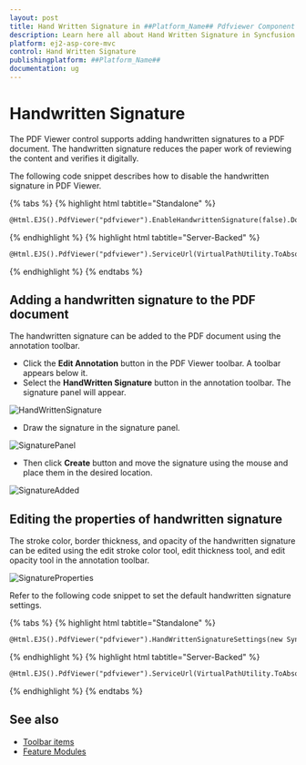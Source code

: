 ```yaml
---
layout: post
title: Hand Written Signature in ##Platform_Name## Pdfviewer Component
description: Learn here all about Hand Written Signature in Syncfusion ##Platform_Name## Pdfviewer component of Syncfusion Essential JS 2 and more.
platform: ej2-asp-core-mvc
control: Hand Written Signature
publishingplatform: ##Platform_Name##
documentation: ug
---
```



# Handwritten Signature

The PDF Viewer control supports adding handwritten signatures to a PDF document. The handwritten signature reduces the paper work of reviewing the content and verifies it digitally.

The following code snippet describes how to disable the handwritten signature in PDF Viewer.

{% tabs %}
{% highlight html tabtitle="Standalone" %}
```html
@Html.EJS().PdfViewer("pdfviewer").EnableHandwrittenSignature(false).DocumentPath("https://cdn.syncfusion.com/content/pdf/pdf-succinctly.pdf").Render()

```
{% endhighlight %}
{% highlight html tabtitle="Server-Backed" %}
```html
@Html.EJS().PdfViewer("pdfviewer").ServiceUrl(VirtualPathUtility.ToAbsolute("~/PdfViewer/")).EnableHandwrittenSignature(false).DocumentPath("https://cdn.syncfusion.com/content/pdf/pdf-succinctly.pdf").Render()

```
{% endhighlight %}
{% endtabs %}

## Adding a handwritten signature to the PDF document

The handwritten signature can be added to the PDF document using the annotation toolbar.

* Click the **Edit Annotation** button in the PDF Viewer toolbar. A toolbar appears below it.
* Select the **HandWritten Signature** button in the annotation toolbar. The signature panel will appear.

![HandWrittenSignature](./images/handwritten_sign.png)

* Draw the signature in the signature panel.

![SignaturePanel](./images/signature_panel.png)

* Then click **Create** button and move the signature using the mouse and place them in the desired location.

![SignatureAdded](./images/signature_added.png)

## Editing the properties of handwritten signature

The stroke color, border thickness, and opacity of the handwritten signature can be edited using the edit stroke color tool, edit thickness tool, and edit opacity tool in the annotation toolbar.

![SignatureProperties](./images/signature_properties.png)

Refer to the following code snippet to set the default handwritten signature settings.

{% tabs %}
{% highlight html tabtitle="Standalone" %}
```html
@Html.EJS().PdfViewer("pdfviewer").HandWrittenSignatureSettings(new Syncfusion.EJ2.PdfViewer.PdfViewerHandWrittenSignatureSettings { Opacity = 1, Thickness = 2 }).DocumentPath("https://cdn.syncfusion.com/content/pdf/pdf-succinctly.pdf").Render()

```
{% endhighlight %}
{% highlight html tabtitle="Server-Backed" %}
```html
@Html.EJS().PdfViewer("pdfviewer").ServiceUrl(VirtualPathUtility.ToAbsolute("~/PdfViewer/")).HandWrittenSignatureSettings(new Syncfusion.EJ2.PdfViewer.PdfViewerHandWrittenSignatureSettings { Opacity = 1, Thickness = 2 }).DocumentPath("https://cdn.syncfusion.com/content/pdf/pdf-succinctly.pdf").Render()

```
{% endhighlight %}
{% endtabs %}

## See also

* [Toolbar items](./toolbar)
* [Feature Modules](./feature-module)
